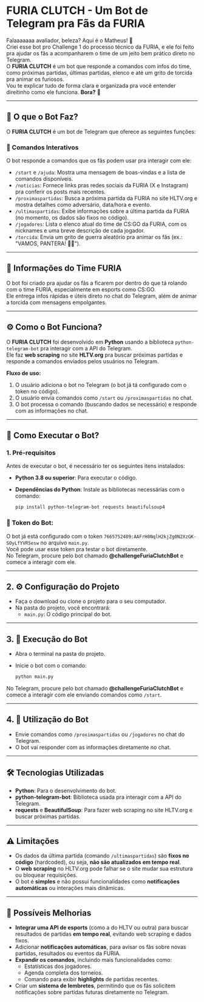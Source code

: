 # FURIA CLUTCH - Um Bot de Telegram pra Fãs da FURIA

Falaaaaaaa avaliador, beleza? Aqui é o Matheus! 👋  
Criei esse bot pro Challenge 1 do processo técnico da FURIA, e ele foi feito pra ajudar os fãs a acompanharem o time de um jeito bem prático direto no Telegram.  
O **FURIA CLUTCH** é um bot que responde a comandos com infos do time, como próximas partidas, últimas partidas, elenco e até um grito de torcida pra animar os furiosos.  
Vou te explicar tudo de forma clara e organizada pra você entender direitinho como ele funciona. **Bora?** 🚀

---

## 📌 O que o Bot Faz?

O **FURIA CLUTCH** é um bot de Telegram que oferece as seguintes funções:

### 🤖 Comandos Interativos

O bot responde a comandos que os fãs podem usar pra interagir com ele:

- `/start` e `/ajuda`: Mostra uma mensagem de boas-vindas e a lista de comandos disponíveis.  
- `/noticias`: Fornece links pras redes sociais da FURIA (X e Instagram) pra conferir os posts mais recentes.  
- `/proximaspartidas`: Busca a próxima partida da FURIA no site HLTV.org e mostra detalhes como adversário, data/hora e evento.  
- `/ultimaspartidas`: Exibe informações sobre a última partida da FURIA (no momento, os dados são fixos no código).  
- `/jogadores`: Lista o elenco atual do time de CS:GO da FURIA, com os nicknames e uma breve descrição de cada jogador.  
- `/torcida`: Envia um grito de guerra aleatório pra animar os fãs (ex.: "VAMOS, PANTERA! 🐆💪").

---

## 📢 Informações do Time FURIA

O bot foi criado pra ajudar os fãs a ficarem por dentro do que tá rolando com o time FURIA, especialmente em esports como CS:GO.  
Ele entrega infos rápidas e úteis direto no chat do Telegram, além de animar a torcida com mensagens empolgantes.

---

## ⚙️ Como o Bot Funciona?

O **FURIA CLUTCH** foi desenvolvido em **Python** usando a biblioteca `python-telegram-bot` pra interagir com a API do Telegram.  
Ele faz **web scraping** no site **HLTV.org** pra buscar próximas partidas e responde a comandos enviados pelos usuários no Telegram.

**Fluxo de uso:**

1. O usuário adiciona o bot no Telegram (o bot já tá configurado com o token no código).  
2. O usuário envia comandos como `/start` ou `/proximaspartidas` no chat.  
3. O bot processa o comando (buscando dados se necessário) e responde com as informações no chat.

---

## 🧪 Como Executar o Bot?

### 1. Pré-requisitos

Antes de executar o bot, é necessário ter os seguintes itens instalados:  

- **Python 3.8 ou superior**: Para executar o código.  
- **Dependências do Python**: Instale as bibliotecas necessárias com o comando:

  ```bash
  pip install python-telegram-bot requests beautifulsoup4
### 🔐 Token do Bot:

O bot já está configurado com o token `7665752409:AAFrH0NqlH2kjZg0N2XzGK-SOyLfYVR5esw` no arquivo `main.py`.  
Você pode usar esse token pra testar o bot diretamente.  
No Telegram, procure pelo bot chamado **@challengeFuriaClutchBot** e comece a interagir com ele.

---

## 2. ⚙️ Configuração do Projeto

- Faça o download ou clone o projeto para o seu computador.  
- Na pasta do projeto, você encontrará:
  - `main.py`: O código principal do bot.

---

## 3. 🚀 Execução do Bot

- Abra o terminal na pasta do projeto.  
- Inicie o bot com o comando:

  ```bash
  python main.py
No Telegram, procure pelo bot chamado **@challengeFuriaClutchBot** e comece a interagir com ele enviando comandos como `/start`.

---

## 4. 💬 Utilização do Bot

- Envie comandos como `/proximaspartidas` ou `/jogadores` no chat do Telegram.  
- O bot vai responder com as informações diretamente no chat.

---

## 🛠️ Tecnologias Utilizadas

- **Python**: Para o desenvolvimento do bot.  
- **python-telegram-bot**: Biblioteca usada pra interagir com a API do Telegram.  
- **requests** e **BeautifulSoup**: Para fazer web scraping no site HLTV.org e buscar próximas partidas.

---

## ⚠️ Limitações

- Os dados da última partida (comando `/ultimaspartidas`) são **fixos no código** (hardcoded), ou seja, **não são atualizados em tempo real**.  
- O **web scraping** no HLTV.org pode falhar se o site mudar sua estrutura ou bloquear requisições.  
- O bot é **simples** e não possui funcionalidades como **notificações automáticas** ou interações mais dinâmicas.

---

## 🌟 Possíveis Melhorias

- **Integrar uma API de esports** (como a do HLTV ou outra) para buscar resultados de partidas **em tempo real**, evitando web scraping e dados fixos.  
- Adicionar **notificações automáticas**, para avisar os fãs sobre novas partidas, resultados ou eventos da FURIA.  
- **Expandir os comandos**, incluindo mais funcionalidades como:
  - Estatísticas dos jogadores.  
  - Agenda completa dos torneios.  
  - Comando para exibir **highlights** de partidas recentes.  
- Criar um **sistema de lembretes**, permitindo que os fãs solicitem notificações sobre partidas futuras diretamente no Telegram.

